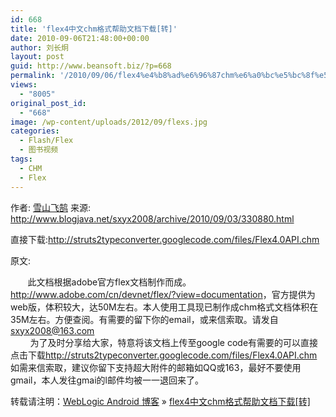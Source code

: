 ```yaml
---
id: 668
title: 'flex4中文chm格式帮助文档下载[转]'
date: 2010-09-06T21:48:00+00:00
author: 刘长炯
layout: post
guid: http://www.beansoft.biz/?p=668
permalink: '/2010/09/06/flex4%e4%b8%ad%e6%96%87chm%e6%a0%bc%e5%bc%8f%e5%b8%ae%e5%8a%a9%e6%96%87%e6%a1%a3%e4%b8%8b%e8%bd%bd%e8%bd%ac/'
views:
  - "8005"
original_post_id:
  - "668"
image: /wp-content/uploads/2012/09/flexs.jpg
categories:
  - Flash/Flex
  - 图书视频
tags:
  - CHM
  - Flex
---
```

作者: [雪山飞鹄](http://www.blogjava.net/sxyx2008/) 来源: <http://www.blogjava.net/sxyx2008/archive/2010/09/03/330880.html>

直接下载:<http://struts2typeconverter.googlecode.com/files/Flex4.0API.chm>

原文: 

&#160;&#160;&#160;&#160;&#160;&#160; 此文档根据adobe官方flex文档制作而成。<http://www.adobe.com/cn/devnet/flex/?view=documentation>，官方提供为web版，体积较大，达50M左右。本人使用工具现已制作成chm格式文档体积在35M左右。方便查阅。有需要的留下你的email，或来信索取。请发自[sxyx2008@163.com](http://www.blogjava.net/sxyx2008/archive/2010/09/03/sxyx2008@163.com)   
    <img alt="" src="http://www.blogjava.net/images/blogjava_net/sxyx2008/flexs.jpg" border="0" />  
&#160;&#160;&#160;&#160;&#160;&#160;&#160; 为了及时分享给大家，特意将该文档上传至google code有需要的可以直接点击下载<http://struts2typeconverter.googlecode.com/files/Flex4.0API.chm>   
如需来信索取，建议你留下支持超大附件的邮箱如QQ或163，最好不要使用gmail，本人发往gmai的l邮件均被一一退回来了。

转载请注明：[WebLogic Android 博客](http://www.beansoft.biz) &raquo; [flex4中文chm格式帮助文档下载[转]](http://www.beansoft.biz/2010/09/06/flex4%e4%b8%ad%e6%96%87chm%e6%a0%bc%e5%bc%8f%e5%b8%ae%e5%8a%a9%e6%96%87%e6%a1%a3%e4%b8%8b%e8%bd%bd%e8%bd%ac/)